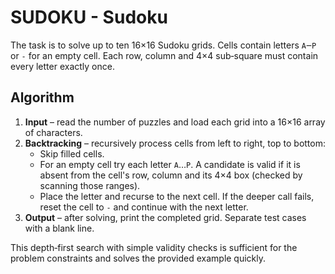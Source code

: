 # SUDOKU - Sudoku

The task is to solve up to ten 16×16 Sudoku grids. Cells contain letters
`A`‒`P` or `-` for an empty cell. Each row, column and 4×4 sub‑square must
contain every letter exactly once.

## Algorithm

1. **Input** – read the number of puzzles and load each grid into a
   16×16 array of characters.
2. **Backtracking** – recursively process cells from left to right, top to
   bottom:
   - Skip filled cells.
   - For an empty cell try each letter `A`…`P`. A candidate is valid if it
     is absent from the cell's row, column and its 4×4 box (checked by
     scanning those ranges).
   - Place the letter and recurse to the next cell. If the deeper call
     fails, reset the cell to `-` and continue with the next letter.
3. **Output** – after solving, print the completed grid. Separate test cases
   with a blank line.

This depth‑first search with simple validity checks is sufficient for the
problem constraints and solves the provided example quickly.
